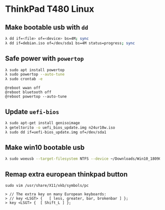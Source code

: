 # ThinkPad T480 Linux

## Make bootable usb with `dd`

```bash
λ dd if=<file> of=<device> bs=4M; sync
λ dd if=debian.iso of=/dev/sda1 bs=4M status=progress; sync
```

## Safe power with `powertop`

```bash
λ sudo apt install powertop
λ sudo powertop --auto-tune
λ sudo crontab -e
```

```vim
@reboot wwan off
@reboot bluetooth off
@reboot powertop --auto-tune
```

## Update `uefi-bios`

```bash
λ sudo apt-get install genisoimage
λ geteltorito -o uefi_bios_update.img n24ur10w.iso
λ sudo dd if=uefi-bios_update.img of=/dev/sda1
```

## Make win10 bootable usb

```bash
λ sudo woeusb --target-filesystem NTFS --device ~/Downloads/Win10_1809Oct_EnglishInternational_x64.iso /dev/sdc
```


## Remap extra european thinkpad button

```shell
sudo vim /usr/share/X11/xkb/symbols/pc
```

```
> // The extra key on many European keyboards:
> // key <LSGT> {	[ less, greater, bar, brokenbar ] };
> key <LSGT> {	[ Shift_L ] };
```
